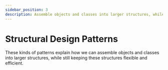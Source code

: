 ```yaml
---
sidebar_position: 3
description: Assemble objects and classes into larger structures, while still keeping these structures flexible and efficient
---
```


# Structural Design Patterns

These kinds of patterns explain how we can assemble objects and classes into
larger structures, while still keeping these structures flexible and efficient.
